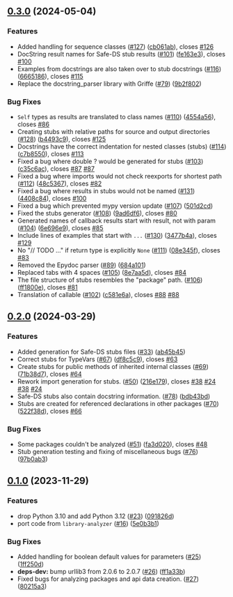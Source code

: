 ## [0.3.0](https://github.com/Safe-DS/Stub-Generator/compare/v0.2.0...v0.3.0) (2024-05-04)


### Features

* Added handling for sequence classes ([#127](https://github.com/Safe-DS/Stub-Generator/issues/127)) ([cb061ab](https://github.com/Safe-DS/Stub-Generator/commit/cb061ab5e2ca10f9a8270d4141d6ac842612920e)), closes [#126](https://github.com/Safe-DS/Stub-Generator/issues/126)
* DocString result names for Safe-DS stub results ([#101](https://github.com/Safe-DS/Stub-Generator/issues/101)) ([fe163e3](https://github.com/Safe-DS/Stub-Generator/commit/fe163e30b7a22b638d5aa6a2f861221afd2fc79c)), closes [#100](https://github.com/Safe-DS/Stub-Generator/issues/100)
* Examples from docstrings are also taken over to stub docstrings ([#116](https://github.com/Safe-DS/Stub-Generator/issues/116)) ([6665186](https://github.com/Safe-DS/Stub-Generator/commit/6665186badeb10580081544603ce82878760fbfc)), closes [#115](https://github.com/Safe-DS/Stub-Generator/issues/115)
* Replace the docstring_parser library with Griffe ([#79](https://github.com/Safe-DS/Stub-Generator/issues/79)) ([9b2f802](https://github.com/Safe-DS/Stub-Generator/commit/9b2f802311f51befbe5df2e54deadced84c372a6))


### Bug Fixes

* `Self` types as results are translated to class names  ([#110](https://github.com/Safe-DS/Stub-Generator/issues/110)) ([4554a56](https://github.com/Safe-DS/Stub-Generator/commit/4554a5637f441490f513b09ccc411c1c13d14d15)), closes [#86](https://github.com/Safe-DS/Stub-Generator/issues/86)
* Creating stubs with relative paths for source and output directories ([#128](https://github.com/Safe-DS/Stub-Generator/issues/128)) ([b4493c9](https://github.com/Safe-DS/Stub-Generator/commit/b4493c90e29a9eabc0d28167982ab44172040961)), closes [#125](https://github.com/Safe-DS/Stub-Generator/issues/125)
* Docstrings have the correct indentation for nested classes (stubs) ([#114](https://github.com/Safe-DS/Stub-Generator/issues/114)) ([c7b8550](https://github.com/Safe-DS/Stub-Generator/commit/c7b8550af78e87cdec989ce0b11db6e984bb7e21)), closes [#113](https://github.com/Safe-DS/Stub-Generator/issues/113)
* Fixed a bug where double ? would be generated for stubs ([#103](https://github.com/Safe-DS/Stub-Generator/issues/103)) ([c35c6ac](https://github.com/Safe-DS/Stub-Generator/commit/c35c6ac4d6beae253da66b7acb1d91093023481c)), closes [#87](https://github.com/Safe-DS/Stub-Generator/issues/87) [#87](https://github.com/Safe-DS/Stub-Generator/issues/87)
* Fixed a bug where imports would not check reexports for shortest path ([#112](https://github.com/Safe-DS/Stub-Generator/issues/112)) ([48c5367](https://github.com/Safe-DS/Stub-Generator/commit/48c5367d68a34c6693dee9660a4d696520e6aec0)), closes [#82](https://github.com/Safe-DS/Stub-Generator/issues/82)
* Fixed a bug where results in stubs would not be named ([#131](https://github.com/Safe-DS/Stub-Generator/issues/131)) ([4408c84](https://github.com/Safe-DS/Stub-Generator/commit/4408c84da58dd84e1843d4fa39d04c1880088917)), closes [#100](https://github.com/Safe-DS/Stub-Generator/issues/100)
* Fixed a bug which prevented mypy version update ([#107](https://github.com/Safe-DS/Stub-Generator/issues/107)) ([501d2cd](https://github.com/Safe-DS/Stub-Generator/commit/501d2cdb836de1fa46fd5a25619c44d5143053d2))
* Fixed the stubs generator ([#108](https://github.com/Safe-DS/Stub-Generator/issues/108)) ([9ad6df6](https://github.com/Safe-DS/Stub-Generator/commit/9ad6df6143b3149dd8699593dcb6761d755d8181)), closes [#80](https://github.com/Safe-DS/Stub-Generator/issues/80)
* Generated names of callback results start with result, not with param ([#104](https://github.com/Safe-DS/Stub-Generator/issues/104)) ([6e696e9](https://github.com/Safe-DS/Stub-Generator/commit/6e696e9f4ff57ca241706406d937275dec22cc4d)), closes [#85](https://github.com/Safe-DS/Stub-Generator/issues/85)
* Include lines of examples that start with `...` ([#130](https://github.com/Safe-DS/Stub-Generator/issues/130)) ([3477b4a](https://github.com/Safe-DS/Stub-Generator/commit/3477b4adf702da7f99bd90e45d6c3561ef287f0e)), closes [#129](https://github.com/Safe-DS/Stub-Generator/issues/129)
* No "// TODO ..." if return type is explicitly `None` ([#111](https://github.com/Safe-DS/Stub-Generator/issues/111)) ([08e345f](https://github.com/Safe-DS/Stub-Generator/commit/08e345fcb5e1bc1227691cd70df8d994242bfe69)), closes [#83](https://github.com/Safe-DS/Stub-Generator/issues/83)
* Removed the Epydoc parser ([#89](https://github.com/Safe-DS/Stub-Generator/issues/89)) ([684a101](https://github.com/Safe-DS/Stub-Generator/commit/684a101ca5369bc2aff0e8c76804b0c3e533f60a))
* Replaced tabs with 4 spaces ([#105](https://github.com/Safe-DS/Stub-Generator/issues/105)) ([8e7aa5d](https://github.com/Safe-DS/Stub-Generator/commit/8e7aa5df1c4f5c81e63fe7cb00927c8853f17d8f)), closes [#84](https://github.com/Safe-DS/Stub-Generator/issues/84)
* The file structure of stubs resembles the "package" path. ([#106](https://github.com/Safe-DS/Stub-Generator/issues/106)) ([ff1800e](https://github.com/Safe-DS/Stub-Generator/commit/ff1800e23fbb3631e6fe8fa94de59e19910e4a04)), closes [#81](https://github.com/Safe-DS/Stub-Generator/issues/81)
* Translation of callable ([#102](https://github.com/Safe-DS/Stub-Generator/issues/102)) ([c581e6a](https://github.com/Safe-DS/Stub-Generator/commit/c581e6a66324965afc627985b79f77351fa57ff7)), closes [#88](https://github.com/Safe-DS/Stub-Generator/issues/88) [#88](https://github.com/Safe-DS/Stub-Generator/issues/88)

## [0.2.0](https://github.com/Safe-DS/Stub-Generator/compare/v0.1.0...v0.2.0) (2024-03-29)


### Features

* Added generation for Safe-DS stubs files ([#33](https://github.com/Safe-DS/Stub-Generator/issues/33)) ([ab45b45](https://github.com/Safe-DS/Stub-Generator/commit/ab45b459b99ba8db0b41bb34d94dbffec7387a28))
* Correct stubs for TypeVars ([#67](https://github.com/Safe-DS/Stub-Generator/issues/67)) ([df8c5c9](https://github.com/Safe-DS/Stub-Generator/commit/df8c5c9bb992717b3113b17d6c76e630cb74538b)), closes [#63](https://github.com/Safe-DS/Stub-Generator/issues/63)
* Create stubs for public methods of inherited internal classes ([#69](https://github.com/Safe-DS/Stub-Generator/issues/69)) ([71b38d7](https://github.com/Safe-DS/Stub-Generator/commit/71b38d7635b59ef6892c17624472a32db464a940)), closes [#64](https://github.com/Safe-DS/Stub-Generator/issues/64)
* Rework import generation for stubs. ([#50](https://github.com/Safe-DS/Stub-Generator/issues/50)) ([216e179](https://github.com/Safe-DS/Stub-Generator/commit/216e1790cecced0d6a76313cb2ed2f725baf684f)), closes [#38](https://github.com/Safe-DS/Stub-Generator/issues/38) [#24](https://github.com/Safe-DS/Stub-Generator/issues/24) [#38](https://github.com/Safe-DS/Stub-Generator/issues/38) [#24](https://github.com/Safe-DS/Stub-Generator/issues/24)
* Safe-DS stubs also contain docstring information. ([#78](https://github.com/Safe-DS/Stub-Generator/issues/78)) ([bdb43bd](https://github.com/Safe-DS/Stub-Generator/commit/bdb43bdd5e190251c85be67b74c38e8f57785c24))
* Stubs are created for referenced declarations in other packages ([#70](https://github.com/Safe-DS/Stub-Generator/issues/70)) ([522f38d](https://github.com/Safe-DS/Stub-Generator/commit/522f38d64ea812b8eca52ae4f8ac2426e74fbf01)), closes [#66](https://github.com/Safe-DS/Stub-Generator/issues/66)


### Bug Fixes

* Some packages couldn't be analyzed ([#51](https://github.com/Safe-DS/Stub-Generator/issues/51)) ([fa3d020](https://github.com/Safe-DS/Stub-Generator/commit/fa3d020a5b742c5d1e46bc17dc66eff794cced19)), closes [#48](https://github.com/Safe-DS/Stub-Generator/issues/48)
* Stub generation testing and fixing of miscellaneous bugs ([#76](https://github.com/Safe-DS/Stub-Generator/issues/76)) ([97b0ab3](https://github.com/Safe-DS/Stub-Generator/commit/97b0ab3eb6e3bfd69edd8802af3370ccd4dfca07))

## [0.1.0](https://github.com/Safe-DS/Stub-Generator/compare/v0.0.1...v0.1.0) (2023-11-29)


### Features

* drop Python 3.10 and add Python 3.12 ([#23](https://github.com/Safe-DS/Stub-Generator/issues/23)) ([091826d](https://github.com/Safe-DS/Stub-Generator/commit/091826d39eae4b962028d505989376a407901dd1))
* port code from `library-analyzer` ([#16](https://github.com/Safe-DS/Stub-Generator/issues/16)) ([5e0b3b1](https://github.com/Safe-DS/Stub-Generator/commit/5e0b3b1d11172baeb70fbfd49066580d8fe4152d))


### Bug Fixes

* Added handling for boolean default values for parameters ([#25](https://github.com/Safe-DS/Stub-Generator/issues/25)) ([1ff250d](https://github.com/Safe-DS/Stub-Generator/commit/1ff250d1612bf26b2b7c043bc36d588d5992ecff))
* **deps-dev:** bump urllib3 from 2.0.6 to 2.0.7 ([#26](https://github.com/Safe-DS/Stub-Generator/issues/26)) ([ff1a33b](https://github.com/Safe-DS/Stub-Generator/commit/ff1a33bfef409c5ae651fc8c89b56b3b70bb0748))
* Fixed bugs for analyzing packages and api data creation. ([#27](https://github.com/Safe-DS/Stub-Generator/issues/27)) ([80215a3](https://github.com/Safe-DS/Stub-Generator/commit/80215a334c2d5bba566e2592fb05568f4a2d3048))
